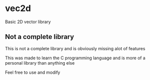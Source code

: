 # vec2d
Basic 2D vector library

## Not a complete library
This is not a complete library and is obviously missing alot of features

This was made to learn the C programming language and is more of a personal library than anything else

Feel free to use and modify
